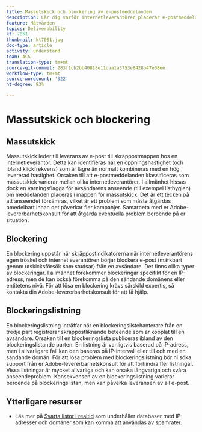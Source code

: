 ```yaml
---
title: Massutskick och blockering av e-postmeddelanden
description: Lär dig varför internetleverantörer placerar e-postmeddelanden i mappar för massutskick eller blockerar dem.
feature: Mätvärden
topics: Deliverability
kt: 7051
thumbnail: kt7051.jpg
doc-type: article
activity: understand
team: ACS
translation-type: tm+mt
source-git-commit: 283f1cb2bb40818e11daa1a3753e8428b47e08ee
workflow-type: tm+mt
source-wordcount: '322'
ht-degree: 93%

---
```



# Massutskick och blockering

## Massutskick

Massutskick leder till leverans av e-post till skräppostmappen hos en internetleverantör. Detta kan identifieras när en öppningshastighet (och ibland klickfrekvens) som är lägre än normalt kombineras med en hög levererad hastighet. Orsaken till att e-postmeddelanden klassificeras som massutskick varierar mellan olika internetleverantörer. I allmänhet hissas dock en varningsflagga för avsändarens anseende (till exempel listhygien) om meddelanden placeras i mappen för massutskick. Det är ett tecken på att anseendet försämras, vilket är ett problem som måste åtgärdas omedelbart innan det påverkar fler kampanjer. Samarbeta med er Adobe-levererbarhetskonsult för att åtgärda eventuella problem beroende på er situation.

## Blockering

En blockering uppstår när skräppostindikatorerna når internetleverantörens egen tröskel och internetleverantören börjar blockera e-post (märkbart genom utskicksförsök som studsar) från en avsändare. Det finns olika typer av blockeringar. I allmänhet förekommer blockeringar specifikt för en IP-adress, men de kan också förekomma på den sändande domänens eller entitetens nivå. För att lösa en blockering krävs särskild expertis, så kontakta din Adobe-levererbarhetskonsult för att få hjälp.

## Blockeringslistning

En blockeringslistning inträffar när en blockeringslistehanterare från en tredje part registrerar skräppostliknande beteende som är kopplat till en avsändare. Orsaken till en blockeringslista publiceras ibland av den blockeringslistande parten. En listning är vanligtvis baserad på IP-adress, men i allvarligare fall kan den baseras på IP-intervall eller till och med en sändande domän. För att lösa problem med blockeringslistning bör ni söka support från er Adobe-levererbarhetskonsult för att förhindra fler listningar. Vissa listningar är mycket allvarliga och kan orsaka långvariga och svåra anseendeproblem. Konsekvensen av en blockeringslistning varierar beroende på blockeringslistan, men kan påverka leveransen av all e-post.

## Ytterligare resurser

* Läs mer på [Svarta listor i realtid](/help/additional-resources/blocklist-databases.md) som underhåller databaser med IP-adresser och domäner som kan komma att användas av spamrater.
